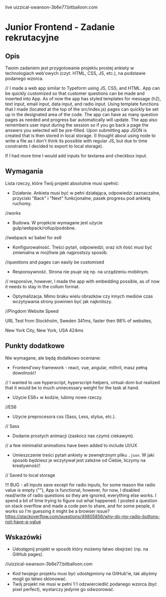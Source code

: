live uizzical-swanson-3b6e77.bitballoon.com 

# Junior Frontend - Zadanie rekrutacyjne

## Opis

Twoim zadaniem jest przygotowanie projektu prostej ankiety w technologiach web'owych (czyt. HTML, CSS, JS, etc.), na podstawie podanego wzorca. 

// I made a web app similar to Typeform using JS, CSS, and HTML. App can be quickly customized so that customer questions can be made and inserted into App. As of now the app has styled templates for message (h2), text input, email input, data input, and radio input. Using template functions that I made (located at the top of the src/index.js) pages can quickly be set up in the designated area of the code. The app can have as many question pages as needed and progress bar automatically will update. The app also remembers user input during the session so if you go back a page the answers you selected will be pre-filled. Upon submitting app JSON is created that is then stored in local storage. (I thought about using node to write a file as I don't think its possible with regular JS, but due to time constraints I decided to export to local storage).

If I had more time I would add inputs for textarea and checkbox input. 

## Wymagania

Lista rzeczy, które Twój projekt absolutnie musi spełnić:

- Działanie. Ankieta musi być w pełni działająca, odpowiedzi zaznaczalne, przyciski "Back" i "Next" funkcjonalne, pasek progresu pod ankietą ruchomy.

//works

- Budowa. W projekcie wymagane jest użycie gulp/webpack/rollup/podobne.

//webpack w/ babel for es6

- Konfigurowalność. Treści pytań, odpowiedzi, oraz ich ilość musi być zmienialna w możliwie jak najprostszy sposób.

//questions and pages can easily be customised

- Responsywność. Strona nie psuje się np. na urządzeniu mobilnym.

// responsive, however, I made the app with embedding possible, as of now it needs to stay in the collum format.

- Optymalizacja. Mimo braku wielu obrazków czy innych mediów czas wczytywania strony powinien być jak najkrótszy.

//Pingdom Website Speed


URL
Test from
Stockholm, Sweden 341ms, faster then 98% of websites,

New York City, New York, USA  424ms

## Punkty dodatkowe

Nie wymagane, ale będą dodatkowo oceniane:

- Frontend'owy framework - react, vue, angular, mithril, masz pełną dowolność!

// I wanted to use hyperscript, hyperscript-helpers, virtual-dom but realized that it would be to much unnecessary weight for the task at hand.

- Użycie ES6+ w kodzie, lubimy nowe rzeczy.

//ES6 

- Użycie preprocesora css (Sass, Less, stylus, etc.).

// Sass

- Dodanie prostych animacji (zaskocz nas czymś ciekawym).

// a few minimalist animations have been added to include UI/UX

- Umieszczenie treści pytań ankiety w zewnętrznym pliku `.json`. W jaki sposób będziesz je wczytywał jest zależne od Ciebie, liczymy na kreatywność!

// Saved to local storage 

!!! BUG - all inputs save except for radio inputs, for some reason the radio value is empty (""), App is functional, however, for now, I disabled read/write of radio questions so they are ignored, everything else works. I spend a bit of time trying to figure out what happened. I posted a question on stack overflow and made a code pen to share, and for some people, it works so I'm guessing it might be a browser issue? https://stackoverflow.com/questions/49805856/why-do-my-radio-buttons-not-have-a-value 

## Wskazówki

- Udostępnij projekt w sposób który możemy łatwo obejrzeć (np. na GitHub pages).

//uizzical-swanson-3b6e77.bitballoon.com
- Kod twojego projektu musi być udostępniony na GitHub'ie, tak abyśmy mogli go łatwo sklonować.
- Twój projekt nie musi w pełni 1:1 odzwierciedlić podanego wzorca (być pixel perfect), wystarczy jedynie go odwzorować.
